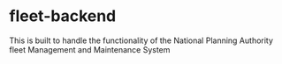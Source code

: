 # fleet-backend
This is built to handle the functionality of the National Planning Authority fleet Management and Maintenance System
